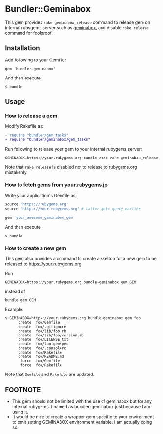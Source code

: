 # Bundler::Geminabox

This gem provides `rake geminabox_release` command to release gem on internal rubygems server such as [geminabox](https://github.com/geminabox/geminabox),
and disable `rake release` command for foolproof. 

## Installation

Add following to your Gemfile:

```
gem 'bundler-geminabox'
```

And then execute:

```
$ bundle
```

## Usage

### How to release a gem

Modify Rakefile as:

```diff
- require "bundler/gem_tasks"
+ require "bundler/geminabox/gem_tasks"
```

Run following to release your gem to your internal rubygems server:

```
GEMINABOX=https://your.rubygems.org bundle exec rake geminabox_release
```

Note that `rake release` is disabled not to release to rubygems.org mistakenly.

### How to fetch gems from your.rubygems.jp

Write your application's Gemfile as:

```ruby
source 'https://rubygems.org'
source 'https://your.rubygems.org' # latter gets query earlier

gem 'your_awesome_geminabox_gem'
```

And then execute:

    $ bundle

### How to create a new gem

This gem also provides a command to create a skelton for a new gem to be released to https://your.rubygems.org

Run

```
GEMINABOX=https://your.rubygems.org bundle-geminabox gem GEM
```

instead of

```
bundle gem GEM
```

Example:

```
$ GEMINABOX=https://your.rubygems.org bundle-geminabox gem foo
      create  foo/Gemfile
      create  foo/.gitignore
      create  foo/lib/foo.rb
      create  foo/lib/foo/version.rb
      create  foo/LICENSE.txt
      create  foo/foo.gemspec
      create  foo/.consolerc
      create  foo/Rakefile
      create  foo/README.md
       force  foo/Gemfile
       force  foo/Rakefile
```

Note that `Gemfile` and `Rakefile` are updated.

## FOOTNOTE

* This gem should not be limited with the use of geminabox but for any internal rubygems. I named as bundler-geminabox just because I am using it.
* It would be nice to create a wrapper gem specific to your environment to omit setting GEMINABOX environment variable. I am actually doing so.

